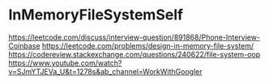 # InMemoryFileSystemSelf
https://leetcode.com/discuss/interview-question/891868/Phone-Interview-Coinbase
https://leetcode.com/problems/design-in-memory-file-system/
https://codereview.stackexchange.com/questions/240622/file-system-oop
https://www.youtube.com/watch?v=SJmYTJEVa_U&t=1278s&ab_channel=WorkWithGoogler
